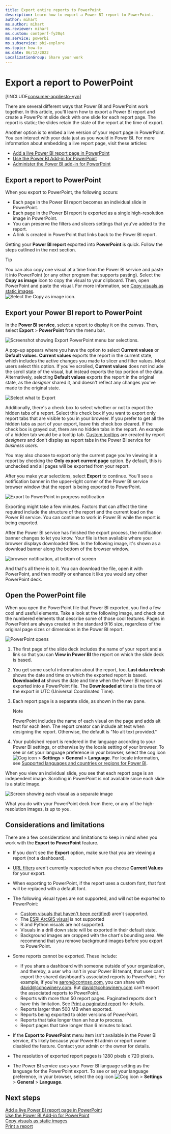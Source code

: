 ```yaml
---
title: Export entire reports to PowerPoint
description: Learn how to export a Power BI report to PowerPoint.
author: mihart
ms.author: mihart
ms.reviewer: mihart
ms.custom: contperf-fy20q4 
ms.service: powerbi
ms.subservice: pbi-explore
ms.topic: how-to
ms.date: 06/12/2022
LocalizationGroup: Share your work
---
```

# Export a report to PowerPoint

[!INCLUDE[consumer-appliesto-yyn](../includes/consumer-appliesto-yyn.md)]


There are several different ways that Power BI and PowerPoint work together. In this article, you'll learn how to export a Power BI report and create a PowerPoint slide deck with one slide for each report page.  The report is static; the slides retain the state of the report at the time of export.

Another option is to embed a live version of your report page in PowerPoint. You can interact with your data just as you would in Power BI. For more information about embedding a live report page, visit these articles:

- [Add a live Power BI report page in PowerPoint](service-power-bi-powerpoint-add-in-install.md)
- [Use the Power BI Add-in for PowerPoint](service-power-bi-powerpoint-add-in-view-present.md)
- [Administer the Power BI add-in for PowerPoint](service-power-bi-powerpoint-add-in-admin.md)

## Export a report to PowerPoint
When you export to PowerPoint, the following occurs:

* Each page in the Power BI report becomes an individual slide in PowerPoint.
* Each page in the Power BI report is exported as a single high-resolution image in PowerPoint.
* You can preserve the filters and slicers settings that you've added to the report.
* A link is created in PowerPoint that links back to the Power BI report.

Getting your **Power BI report** exported into **PowerPoint** is quick. Follow the steps outlined in the next section.

> [!TIP]
> You can also copy one visual at a time from the Power BI service and paste it into PowerPoint (or any other program that supports pasting). Select the **Copy as image** icon to copy the visual to your clipboard. Then, open PowerPoint and paste the visual. For more information, see [Copy visuals as static images](../visuals/power-bi-visualization-copy-paste.md).    
![Select the Copy as image icon.](media/end-user-powerpoint/power-bi-copy.png)

## Export your Power BI report to PowerPoint

In the **Power BI service**, select a report to display it on the canvas. Then, select **Export** > **PowerPoint** from the menu bar.

![Screenshot showing Export PowerPoint menu bar selections.](media/end-user-powerpoint/power-bi-export.png)

A pop-up appears where you have the option to select **Current values** or **Default values**. **Current values** exports the report in the current state, which includes the active changes you made to slicer and filter values.  Most users select this option. If you've scrolled, **Current values** does not include the scroll state of the visual, but instead exports the top portion of the data. Alternatively, selecting **Default values** exports the report in the original state, as the *designer* shared it, and doesn't reflect any changes you've made to the original state.

![Select what to Export](media/end-user-powerpoint/power-bi-current-values.png)
 
Additionally, there's a check box to select whether or not to export the hidden tabs of a report. Select this check box if you want to export only report tabs that are visible to you in your browser. If you prefer to get all the hidden tabs as part of your export, leave this check box cleared. If the check box is grayed out, there are no hidden tabs in the report. An example of a hidden tab would be a tooltip tab. [Custom tooltips](../create-reports/desktop-tooltips.md) are created by report *designers* and don't display as report tabs in the Power BI service for *business users*. 

You may also choose to export only the current page you're viewing in a report by checking the **Only export current page** option.  By default, this is unchecked and all pages will be exported from your report.

After you make your selections, select **Export** to continue. You'll see a notification banner in the upper-right corner of the Power BI service browser window that the report is being exported to PowerPoint. 



![Export to PowerPoint in progress notification](media/end-user-powerpoint/power-bi-export-progress.png)

Exporting might take a few minutes. Factors that can affect the time required include the structure of the report and the current load on the Power BI service. You can continue to work in Power BI while the report is being exported.

After the Power BI service has finished the export process, the notification banner changes to let you know. Your file is then available where your browser displays downloaded files. In the following image, it's shown as a download banner along the bottom of the browser window.

![browser notification, at bottom of screen](media/end-user-powerpoint/power-bi-browsers.png)

And that's all there is to it. You can download the file, open it with PowerPoint, and then modify or enhance it like you would any other PowerPoint deck.

## Open the PowerPoint file
When you open the PowerPoint file that Power BI exported, you find a few cool and useful elements. Take a look at the following image, and check out the numbered elements that describe some of those cool features. Pages in PowerPoint are always created in the standard 9:16 size, regardless of the original page sizes or dimensions in the Power BI report.

![PowerPoint opens](media/end-user-powerpoint/power-bi-powerpoint-numbered.png)

1. The first page of the slide deck includes the name of your report and a link so that you can **View in Power BI** the report on which the slide deck is based.
2. You get some useful information about the report, too. **Last data refresh** shows the date and time on which the exported report is based. **Downloaded at** shows the date and time when the Power BI report was exported into a PowerPoint file. The **Downloaded at** time is the time of the export in UTC (Universal Coordinated Time).


3. Each report page is a separate slide, as shown in the nav pane. 

    > [!NOTE]
    > PowerPoint includes the name of each visual on the page and adds alt text for each item. The report creator can include alt text when designing the report. Otherwise, the default is "No alt text provided."

5. Your published report is rendered in the language according to your Power BI settings, or otherwise by the locale setting of your browser. To see or set your language preference in your browser, select the cog icon ![Cog icon](media/end-user-powerpoint/power-bi-settings-icon.png) > **Settings** > **General** > **Language**. For locale information, see [Supported languages and countries or regions for Power BI](../fundamentals/supported-languages-countries-regions.md).


When you view an individual slide, you see that each report page is an independent image. Scrolling in PowerPoint is not available since each slide is a static image.

![Screen showing each visual as a separate image](media/end-user-powerpoint/power-bi-images.png)

What you do with your PowerPoint deck from there, or any of the high-resolution images, is up to you.

## Considerations and limitations
There are a few considerations and limitations to keep in mind when you work with the **Export to PowerPoint** feature.
 

* If you don't see the **Export** option, make sure that you are viewing a report (not a dashboard).

* [URL filters](../collaborate-share/service-url-filters.md) aren't currently respected when you choose **Current Values** for your export.

* When exporting to PowerPoint, if the report uses a custom font, that font will be replaced with a default font.

* The following visual types are not supported, and will not be exported to PowerPoint:
   - [Custom visuals that haven't been certified](../developer/visuals/power-bi-custom-visuals-certified.md)) aren't supported. 
   - The [ESRI ArcGIS visual](../visuals/power-bi-visualizations-arcgis.md) is not supported
   - R and Python visuals are not supported.
   - Visuals in a drill down state will be exported in their default state. 
   - Background images are cropped with the chart's bounding area. We recommend that you remove background images before you export to PowerPoint.

* Some reports cannot be exported. These include:
    - If you share a dashboard with someone outside of your organization, and thereby, a user who isn't in your Power BI tenant, that user can't export the shared dashboard's associated reports to PowerPoint. For example, if you're aaron@contoso.com, you can share with david@cohowinery.com. But david@cohowinery.com can't export the associated reports to PowerPoint.
    - Reports with more than 50 report pages. Paginated reports don't have this limitation. See [Print a paginated report](../consumer/end-user-paginated-report.md#interact-with-a-paginated-report) for details.
    - Reports larger than 500 MB when exported. 
    - Reports being exported to older versions of PowerPoint.
    - Reports that take longer than an hour to process. 
    - Report pages that take longer than 6 minutes to load. 

* If the **Export to PowerPoint** menu item isn't available in the Power BI service, it's likely because your Power BI admin or report owner disabled the feature. Contact your admin or the owner for details.
* The resolution of exported report pages is 1280 pixels x 720 pixels. 
* The Power BI service uses your Power BI language setting as the language for the PowerPoint export. To see or set your language preference, in your browser, select the cog icon ![Cog icon](media/end-user-powerpoint/power-bi-settings-icon.png) > **Settings** > **General** > **Language**.



## Next steps
[Add a live Power BI report page in PowerPoint](service-power-bi-powerpoint-add-in-install.md)    
[Use the Power BI Add-in for PowerPoint](service-power-bi-powerpoint-add-in-view-present.md)    
[Copy visuals as static images](../visuals/power-bi-visualization-copy-paste.md)    
[Print a report](../consumer/end-user-print.md)
